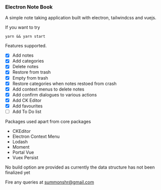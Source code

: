 ### Electron Note Book

A simple note taking application built with electron, tailwindcss and vuejs.

If you want to try

```
yarn && yarn start
```

Features supported.

- [x] Add notes
- [x] Add categories
- [x] Delete notes
- [x] Restore from trash
- [x] Empty from trash
- [x] Restore categories when notes restoed from crash
- [x] Add context menus to delete notes
- [x] Add confirm dialogues to various actions
- [x] Add CK Editor
- [x] Add favourites
- [ ] Add To Do list

Packages used apart from core packages
- CKEditor
- Electron Context Menu
- Lodash
- Moment
- Portal Vue
- Vuex Persist

No build option are provided as currently the data structure has not been finalized yet

Fire any queries at summonshr@gmail.com